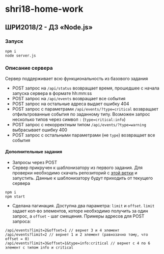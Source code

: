 # shri18-home-work
## ШРИ2018/2 - ДЗ «Node.js»

### Запуск
```
npm i
node server.js
```

### Описание сервера
Сервер поддерживает всю функциональность из базового задания
- POST запрос на `/api/status` возвращает время, прошедшее с начала запуска сервера в формате hh:mm:ss
- POST запрос на `/api/events` возвращает все события
- POST запрос на остальные адреса выдает ошибку 404 
- POST запрос с параметрами `/api/events/?type=critical` возвращает отфильтрованные события по заданному типу. Возможен запрос несколько типов через символ `:` (`type=critical:info`)
- POST запрос с некорректным типом `/api/events/?type=warning` выбрасывает ошибку 400
- POST запрос с остальными параметрами (не `type`) возвращает все события

#### Дополнительные задания
- Запросы через POST
- Сервер прикручен к шаблонизатору из первого задания. Для проверки необходимо скачать репозиторий с [этой ветки](https://github.com/nik-el/shri18-home-work-1/tree/HW-1-adaptvie) и запустить. Данные к шаблонизатору будут приходить от текущего сервера 
```
npm i
npm start
```
- Сделана пагинация. Доступна два параметра: `limit` и `offset`. `limit` задает кол-во элементов, которе необходимо получить за один запрос, а `offset` - шаг смещения.
Примеры адресов для POST запроса:
```
/api/events?limit=2&offset=1 // вернет 3 и 4 элемент
/api/events?limit=2 // вернет 1 и 2 элемент (равнозачно тому, что offset = 0)
/api/events?limit=3&offset=1&type=info:critical // вернет с 4 по 6 элемент с типом info и critical 
```